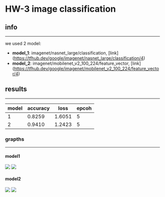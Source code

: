 # HW-3 image classification

## info
-------------
we used 2 model:
- **model_1**: imagenet/nasnet_large/classification, [link] (https://tfhub.dev/google/imagenet/nasnet_large/classification/4)
- **model_2**: imagenet/mobilenet_v2_100_224/feature_vector, [link] (https://tfhub.dev/google/imagenet/mobilenet_v2_100_224/feature_vector/4)


## results
-------------
model  |accuracy | loss | epcoh |
------ | ------- | -----|-------|
1      | 0.8259  |1.6051| 5     |
2      | 0.9410  |1.2423| 5     |


### grapths
-------------

#### model1
![](https://github.com/oxenberg/systemEngineer/blob/master/ML/HW_3/graphs/model_1/acc.png)
![](https://github.com/oxenberg/systemEngineer/blob/master/ML/HW_3/graphs/model_1/loss.png)

#### model2
![](https://github.com/oxenberg/systemEngineer/blob/master/ML/HW_3/graphs/model_2/acc.png)
![](https://github.com/oxenberg/systemEngineer/blob/master/ML/HW_3/graphs/model_2/loss.png)

